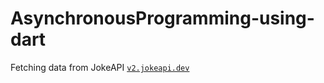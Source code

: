 # AsynchronousProgramming-using-dart
Fetching data from JokeAPI <a href="v2.jokeapi.dev">`v2.jokeapi.dev`</a>
